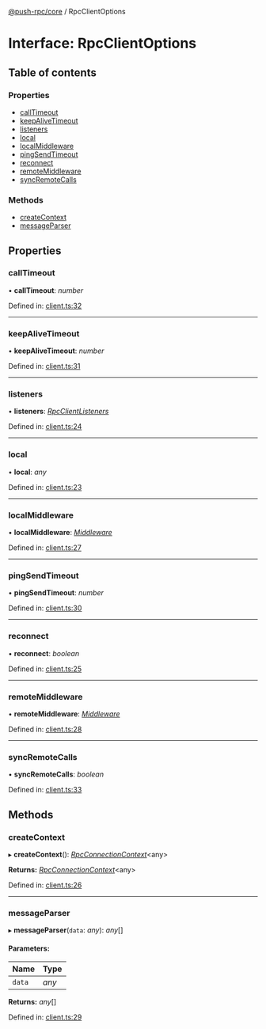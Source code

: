 [@push-rpc/core](../README.md) / RpcClientOptions

# Interface: RpcClientOptions

## Table of contents

### Properties

- [callTimeout](rpcclientoptions.md#calltimeout)
- [keepAliveTimeout](rpcclientoptions.md#keepalivetimeout)
- [listeners](rpcclientoptions.md#listeners)
- [local](rpcclientoptions.md#local)
- [localMiddleware](rpcclientoptions.md#localmiddleware)
- [pingSendTimeout](rpcclientoptions.md#pingsendtimeout)
- [reconnect](rpcclientoptions.md#reconnect)
- [remoteMiddleware](rpcclientoptions.md#remotemiddleware)
- [syncRemoteCalls](rpcclientoptions.md#syncremotecalls)

### Methods

- [createContext](rpcclientoptions.md#createcontext)
- [messageParser](rpcclientoptions.md#messageparser)

## Properties

### callTimeout

• **callTimeout**: *number*

Defined in: [client.ts:32](https://github.com/vasyas/typescript-rpc/blob/4c1eb2a/packages/core/src/client.ts#L32)

___

### keepAliveTimeout

• **keepAliveTimeout**: *number*

Defined in: [client.ts:31](https://github.com/vasyas/typescript-rpc/blob/4c1eb2a/packages/core/src/client.ts#L31)

___

### listeners

• **listeners**: [*RpcClientListeners*](rpcclientlisteners.md)

Defined in: [client.ts:24](https://github.com/vasyas/typescript-rpc/blob/4c1eb2a/packages/core/src/client.ts#L24)

___

### local

• **local**: *any*

Defined in: [client.ts:23](https://github.com/vasyas/typescript-rpc/blob/4c1eb2a/packages/core/src/client.ts#L23)

___

### localMiddleware

• **localMiddleware**: [*Middleware*](../README.md#middleware)

Defined in: [client.ts:27](https://github.com/vasyas/typescript-rpc/blob/4c1eb2a/packages/core/src/client.ts#L27)

___

### pingSendTimeout

• **pingSendTimeout**: *number*

Defined in: [client.ts:30](https://github.com/vasyas/typescript-rpc/blob/4c1eb2a/packages/core/src/client.ts#L30)

___

### reconnect

• **reconnect**: *boolean*

Defined in: [client.ts:25](https://github.com/vasyas/typescript-rpc/blob/4c1eb2a/packages/core/src/client.ts#L25)

___

### remoteMiddleware

• **remoteMiddleware**: [*Middleware*](../README.md#middleware)

Defined in: [client.ts:28](https://github.com/vasyas/typescript-rpc/blob/4c1eb2a/packages/core/src/client.ts#L28)

___

### syncRemoteCalls

• **syncRemoteCalls**: *boolean*

Defined in: [client.ts:33](https://github.com/vasyas/typescript-rpc/blob/4c1eb2a/packages/core/src/client.ts#L33)

## Methods

### createContext

▸ **createContext**(): [*RpcConnectionContext*](rpcconnectioncontext.md)<any\>

**Returns:** [*RpcConnectionContext*](rpcconnectioncontext.md)<any\>

Defined in: [client.ts:26](https://github.com/vasyas/typescript-rpc/blob/4c1eb2a/packages/core/src/client.ts#L26)

___

### messageParser

▸ **messageParser**(`data`: *any*): *any*[]

#### Parameters:

| Name | Type |
| :------ | :------ |
| `data` | *any* |

**Returns:** *any*[]

Defined in: [client.ts:29](https://github.com/vasyas/typescript-rpc/blob/4c1eb2a/packages/core/src/client.ts#L29)
